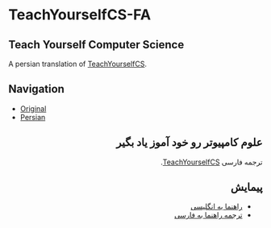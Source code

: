 # TeachYourselfCS-FA

## Teach Yourself Computer Science
A persian translation of [TeachYourselfCS](https://teachyourselfcs.com/).

## Navigation
- [Original](https://teachyourselfcs.com/)
- [Persian](https://github.com/F4R4N/TeachYourselfCS-FA)

<div dir="rtl">

## علوم کامپیوتر رو خود آموز یاد بگیر
ترجمه فارسی [TeachYourselfCS](https://teachyourselfcs.com/).

## پیمایش
- [راهنما یه انگلیسی](https://teachyourselfcs.com/)
- [ترجمه راهنما به فارسی](https://github.com/F4R4N/TeachYourselfCS-FA)
  
</div>

